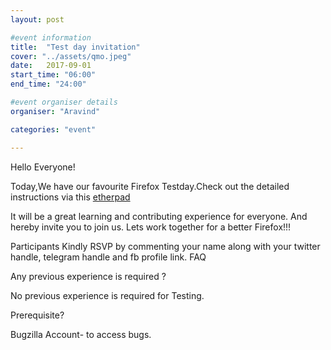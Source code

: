 ```yaml
---
layout: post

#event information
title:  "Test day invitation"
cover: "../assets/qmo.jpeg"
date:   2017-09-01
start_time: "06:00"
end_time: "24:00"

#event organiser details
organiser: "Aravind"

categories: "event"

---
```

Hello Everyone!

Today,We have our favourite Firefox Testday.Check out the detailed instructions via this <a href="https://public.etherpad-mozilla.org/p/MozillaIN_QA_Firefox_56_Beta_8_Testday">etherpad</a>

It will be a great learning and contributing experience for everyone. And hereby invite you to join us. Lets work together for a better Firefox!!!

Participants Kindly RSVP by commenting your name along with your twitter handle, telegram handle and fb profile link.
FAQ

Any previous experience is required ?

No previous experience is required for Testing.

Prerequisite?

Bugzilla Account- to access bugs.
